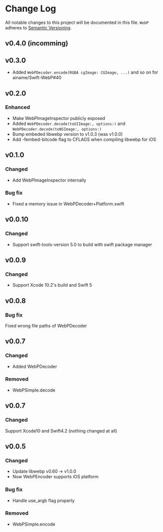 # Change Log

All notable changes to this project will be documented in this file.
`WebP` adheres to [Semantic Versioning](http://semver.org/).

## v0.4.0 (incomming)

## v0.3.0

* Added `WebPDecoder.encode(RGBA cgImage: CGImage, ...)` and so on for ainame/Swift-WebP#40

## v0.2.0

### Enhanced

* Make WebPImageInspector publicly exposed
* Added `WebPDecoder.decode(toUIImage:, options:)` and `WebPDecoder.decode(toNSImage:, options:)`
* Bump embeded libwebp version to v1.0.3 (was v1.0.0)
* Add -fembed-bitcode flag to CFLAGS when compiling libwebp for iOS

## v0.1.0

### Changed

* Add WebPImageInspector internally

### Bug fix

* Fixed a memory issue in WebPDecoder+Platform.swift


## v0.0.10

### Changed

* Support swift-tools-version 5.0 to build with swift package manager

## v0.0.9

### Changed

* Support Xcode 10.2's build and Swift 5

## v0.0.8

### Bug fix

Fixed wrong file paths of WebPDecoder

## v0.0.7

### Changed

* Added WebPDecoder

### Removed

* WebPSimple.decode

## v0.0.7

### Changed

Support Xcode10 and Swift4.2 (nothing changed at all)

## v0.0.5

### Changed

* Update libwebp v0.60 -> v1.0.0
* Now WebPEncoder supports iOS platform

### Bug fix

* Handle use_argb flag properly

### Removed

* WebPSimple.encode
